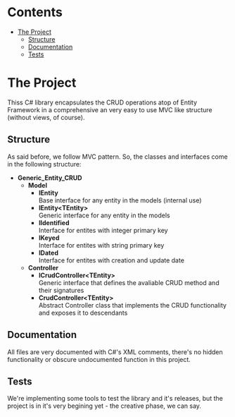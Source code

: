 # Contents
* [The Project](#the-project)
  * [Structure](#structure)
  * [Documentation](#docs)
  * [Tests](#tests)

# The Project
Thiss C# library encapsulates the CRUD operations atop of Entity Framework in a comprehensive an very easy to use MVC like structure (without views, of course).

## Structure

As said before, we follow MVC pattern. So, the classes and interfaces come in the following structure:

* **Generic_Entity_CRUD**  
    * **Model**
        * **IEntity**  
        Base interface for any entity in the models (internal use)
        * **IEntity&lt;TEntity&gt;**  
        Generic interface for any entity in the models
        * **IIdentified**  
        Interface for entites with integer primary key
        * **IKeyed**  
        Interface for entites with string primary key
        * **IDated**  
        Interface for entites with creation and update date
    * **Controller**
        * **ICrudController&lt;TEntity&gt;**  
        Generic interface that defines the avaliable CRUD method and their signatures
        * **CrudController&lt;TEntity&gt;**  
        Abstract Controller class that implements the CRUD functionality and exposes it to descendants 

## Documentation

All files are very documented with C#'s XML comments,  there's no hidden functionality or obscure undocumented function in this project.

## Tests

We're implementing some tools to test the library and it's releases, but the project is in it's very begining yet - the creative phase, we can say.